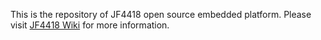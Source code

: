 This is the repository of JF4418 open source embedded platform. 
Please visit [JF4418 Wiki](https://github.com/pdtechvn/jf4418/wiki) for more information.
